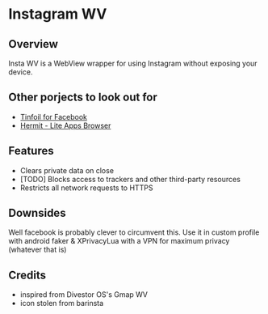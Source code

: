 Instagram WV
========

Overview
--------
Insta WV is a WebView wrapper for using Instagram without exposing your device.

## Other porjects to look out for

* [Tinfoil for Facebook](https://github.com/velazcod/Tinfoil-Facebook)
* [Hermit - Lite Apps Browser](https://hermit.chimbori.com/)

Features
--------
- Clears private data on close
- [TODO] Blocks access to trackers and other third-party resources
- Restricts all network requests to HTTPS

Downsides
---------
Well facebook is probably clever to circumvent this. 
Use it in custom profile with android faker & XPrivacyLua with a VPN for maximum privacy (whatever that is)

Credits
-------
- inspired from Divestor OS's Gmap WV
- icon stolen from barinsta
